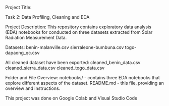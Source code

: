Project Title:

Task 2: Data Profiling, Cleaning and EDA

Project Description:
This repository contains exploratory data analysis (EDA) notebooks for conducted on three datasets extracted from Solar Radiation Measurement Data.

Datasets:
benin-malanville.csv
sierraleone-bumbuna.csv
togo-dapaong_qc.csv

All cleaned dataset have been exported:
cleaned_benin_data.csv
cleaned_sierra_data.csv
cleaned_togo_data.csv

Folder and File Overview:
notebooks/ - contains three EDA notebooks that explore different aspects of the dataset.
README.md - this file, providing an overview and instructions.

This project was done on Google Colab and Visual Studio Code
